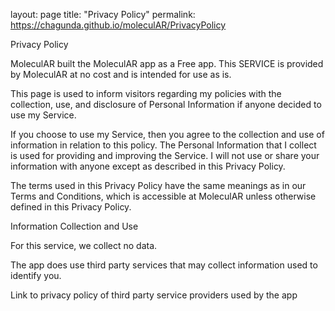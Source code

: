 layout: page
title: "Privacy Policy"
permalink: https://chagunda.github.io/moleculAR/PrivacyPolicy

Privacy Policy

MoleculAR built the MoleculAR app as a Free app. This SERVICE is provided by MoleculAR at no cost and is intended for use as is.

This page is used to inform visitors regarding my policies with the collection, use, and disclosure of Personal Information if anyone decided to use my Service.

If you choose to use my Service, then you agree to the collection and use of information in relation to this policy. The Personal Information that I collect is used for providing and improving the Service. I will not use or share your information with anyone except as described in this Privacy Policy.

The terms used in this Privacy Policy have the same meanings as in our Terms and Conditions, which is accessible at MoleculAR unless otherwise defined in this Privacy Policy.

Information Collection and Use

For this service, we collect no data.

The app does use third party services that may collect information used to identify you.

Link to privacy policy of third party service providers used by the app
